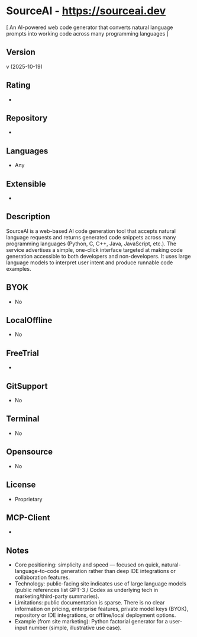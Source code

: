 # SourceAI - https://sourceai.dev
[ An AI-powered web code generator that converts natural language prompts into working code across many programming languages ]

## Version
v (2025-10-19)

## Rating
- 
  
## Repository
- 
  
## Languages
- Any
  
## Extensible
- 
  
## Description
SourceAI is a web-based AI code generation tool that accepts natural language requests and returns generated code snippets across many programming languages (Python, C, C++, Java, JavaScript, etc.). The service advertises a simple, one-click interface targeted at making code generation accessible to both developers and non-developers. It uses large language models to interpret user intent and produce runnable code examples.

## BYOK
- No
  
## LocalOffline
- No
  
## FreeTrial
- 

## GitSupport
- No
  
## Terminal
- No
  
## Opensource
- No
  
## License
- Proprietary
  
## MCP-Client
- 

## Notes
- Core positioning: simplicity and speed — focused on quick, natural-language-to-code generation rather than deep IDE integrations or collaboration features.
- Technology: public-facing site indicates use of large language models (public references list GPT-3 / Codex as underlying tech in marketing/third-party summaries).
- Limitations: public documentation is sparse. There is no clear information on pricing, enterprise features, private model keys (BYOK), repository or IDE integrations, or offline/local deployment options.
- Example (from site marketing): Python factorial generator for a user-input number (simple, illustrative use case).


